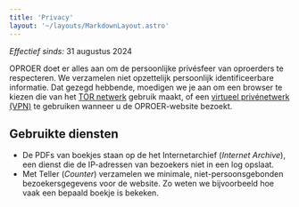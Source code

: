 ```yaml
---
title: 'Privacy'
layout: '~/layouts/MarkdownLayout.astro'
---
```


_Effectief sinds:_ 31 augustus 2024

OPROER doet er alles aan om de persoonlijke privésfeer van oproerders te respecteren. We verzamelen niet opzettelijk persoonlijk identificeerbare informatie. Dat gezegd hebbende, moedigen we je aan om een browser te kiezen die van het [TOR netwerk](https://nl.wikipedia.org/wiki/Tor_(netwerk)) gebruik maakt, of een [virtueel privénetwerk (VPN)](https://nl.wikipedia.org/wiki/Virtueel_Particulier_Netwerk) te gebruiken wanneer u de OPROER-website bezoekt.

## Gebruikte diensten

- De PDFs van boekjes staan op de het Internetarchief (_Internet Archive_), een dienst die de IP-adressen van bezoekers niet in een log opslaat.
- Met Teller (_Counter_) verzamelen we minimale, niet-persoonsgebonden bezoekersgegevens voor de website. Zo weten we bijvoorbeeld hoe vaak een bepaald boekje is bekeken.
